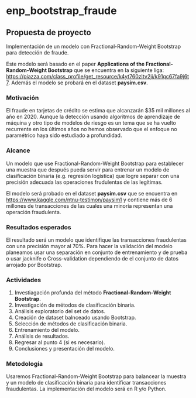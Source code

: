 # enp_bootstrap_fraude

## Propuesta de proyecto

Implementación de un modelo con Fractional-Random-Weight Bootstrap para detección de fraude.

Este modelo será basado en el paper __Applications of the Fractional-Random-Weight Bootstrap__ que se encuentra en la siguiente liga: https://piazza.com/class_profile/get_resource/k4yt760zltv2ji/k91qc67fa9j6t7. Además el modelo se probará en el dataset __paysim.csv__.

### Motivación

El fraude en tarjetas de crédito se estima que alcanzarán $35 mil millones al año en 2020. Aunque la detección usando algoritmos de aprendizaje de máquina y otro tipo de modelos de riesgo es un tema que se ha vuelto recurrente en los últimos años no hemos observado que el enfoque no paramétrico haya sido estudiado a profundidad.

### Alcance

Un modelo que use Fractional-Random-Weight Bootstrap para establecer una muestra que después pueda servir para entrenar un modelo de clasificación binaria (e.g. regresión logística) que logre separar con una precisión adecuada las operaciones frudulentas de las legítimas.

El modelo será probado en el dataset __paysim.csv__ que se encuentra en https://www.kaggle.com/ntnu-testimon/paysim1 y contiene más de 6 millones de transacciones de las cuales una minoría representan una operación fraudulenta. 

### Resultados esperados

El resultado será un modelo que identifique las transacciones fraudulentas con una precisión mayor al 70%. Para hacer la validación del modelo planeamos usar una separación en conjunto de entrenamiento y de prueba o usar jacknife o Cross-validation dependiendo de el conjunto de datos arrojado por Bootstrap.

### Actividades

1. Investiagación profunda del método __Fractional-Random-Weight Bootstrap__.
2. Investigación de métodos de clasificación binaria.
3. Análisis exploratorio del set de datos.
4. Creación de dataset balnceado usando Bootstrap.
5. Selección de métodos de clasificación binaria.
6. Entrenamiento del modelo.
7. Análisis de resultados.
8. Regresar al punto 4 (si es necesario).
9. Conclusiones y presentación del modelo.

### Metodología

Usaremos Fractional-Random-Weight Bootstrap para balancear la muestra y un modelo de clasificación binaria para identificar transacciones fraudulentas. La implementación del modelo será en R y/o Python. 


